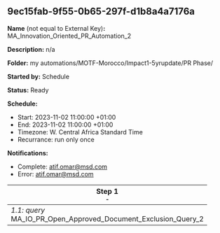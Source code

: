 ## 9ec15fab-9f55-0b65-297f-d1b8a4a7176a

**Name** (not equal to External Key)**:** MA_Innovation_Oriented_PR_Automation_2

**Description:** n/a

**Folder:** my automations/MOTF-Morocco/Impact1-5yrupdate/PR Phase/

**Started by:** Schedule

**Status:** Ready

**Schedule:**

* Start: 2023-11-02 11:00:00 +01:00
* End: 2023-11-02 11:00:00 +01:00
* Timezone: W. Central Africa Standard Time
* Recurrance: run only once

**Notifications:**

* Complete: atif.omar@msd.com
* Error: atif.omar@msd.com

| Step 1<br>_<small>-</small>_ |
| --- |
| _1.1: query_<br>MA_IO_PR_Open_Approved_Document_Exclusion_Query_2 |
